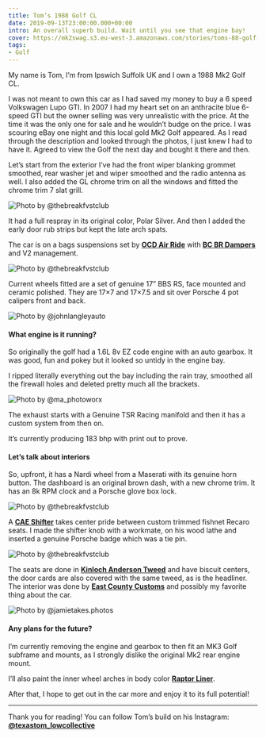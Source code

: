 ```yaml
---
title: Tom’s 1988 Golf CL
date: 2019-09-13T23:00:00.000+00:00
intro: An overall superb build. Wait until you see that engine bay!
cover: https://mk2swag.s3.eu-west-3.amazonaws.com/stories/toms-88-golf-cl-cover.jpg
tags:
- Golf
---
```

My name is Tom, I’m from Ipswich Suffolk UK and I own a 1988 Mk2 Golf CL.

I was not meant to own this car as I had saved my money to buy a 6 speed Volkswagen Lupo GTI. In 2007 I had my heart set on an anthracite blue 6-speed GTI but the owner selling was very unrealistic with the price. At the time it was the only one for sale and he wouldn’t budge on the price. I was scouring eBay one night and this local gold Mk2 Golf appeared. As I read through the description and looked through the photos, I just knew I had to have it. Agreed to view the Golf the next day and bought it there and then.

Let’s start from the exterior I’ve had the front wiper blanking grommet smoothed, rear washer jet and wiper smoothed and the radio antenna as well. I also added the GL chrome trim on all the windows and fitted the chrome trim 7 slat grill.

![Photo by @thebreakfvstclub](https://mk2swag.s3.eu-west-3.amazonaws.com/stories/toms-88-golf-cl-exterior-1.jpg)

It had a full respray in its original color, Polar Silver. And then I added the early door rub strips but kept the late arch spats.

The car is on a bags suspensions set by [**OCD Air Ride**](http://www.onlychargeddubs.co.uk/) with [**BC BR Dampers**](http://www.bc-racing.co.uk/br-series-coilovers) and V2 management.

![Photo by @thebreakfvstclub](https://mk2swag.s3.eu-west-3.amazonaws.com/stories/toms-88-golf-cl-exterior-2.jpg)

Current wheels fitted are a set of genuine 17” BBS RS, face mounted and ceramic polished. They are 17×7 and 17×7.5 and sit over Porsche 4 pot calipers front and back.

![Photo by @johnlangleyauto](https://mk2swag.s3.eu-west-3.amazonaws.com/stories/toms-88-golf-cl-wheels.jpg)

#### What engine is it running?

So originally the golf had a 1.6L 8v EZ code engine with an auto gearbox. It was good, fun and pokey but it looked so untidy in the engine bay.

I ripped literally everything out the bay including the rain tray, smoothed all the firewall holes and deleted pretty much all the brackets.

![Photo by @ma_photoworx](https://mk2swag.s3.eu-west-3.amazonaws.com/stories/toms-88-golf-cl-engine.jpg)

The exhaust starts with a Genuine TSR Racing manifold and then it has a custom system from then on.

It’s currently producing 183 bhp with print out to prove.

#### Let’s talk about interiors

So, upfront, it has a Nardi wheel from a Maserati with its genuine horn button. The dashboard is an original brown dash, with a new chrome trim. It has an 8k RPM clock and a Porsche glove box lock.

![Photo by @thebreakfvstclub](https://mk2swag.s3.eu-west-3.amazonaws.com/stories/toms-88-golf-cl-interior-1.jpg)

A [**CAE Shifter**](https://cae-racing.de/) takes center pride between custom trimmed fishnet Recaro seats. I made the shifter knob with a workmate, on his wood lathe and inserted a genuine Porsche badge which was a tie pin.

![Photo by @thebreakfvstclub](https://mk2swag.s3.eu-west-3.amazonaws.com/stories/toms-88-golf-cl-interior-2.jpg)

The seats are done in [**Kinloch Anderson Tweed**](https://www.kinlochanderson.com/shop/tartan-fabric/fabric-by-the-metre/tweed-cloth-by-the-metre) and have biscuit centers, the door cards are also covered with the same tweed, as is the headliner. The interior was done by [**East County Customs**](https://www.eastcountycustoms.co.uk/) and possibly my favorite thing about the car.

![Photo by @jamietakes.photos](https://mk2swag.s3.eu-west-3.amazonaws.com/stories/toms-88-golf-cl-interior-3.jpg)

#### Any plans for the future?

I’m currently removing the engine and gearbox to then fit an MK3 Golf subframe and mounts, as I strongly dislike the original Mk2 rear engine mount.

I’ll also paint the inner wheel arches in body color [**Raptor Liner**](https://www.raptorliner.com.au/).

After that, I hope to get out in the car more and enjoy it to its full potential!

***

Thank you for reading! You can follow Tom’s build on his Instagram: [**@texastom_lowcollective**](https://www.instagram.com/texastom_lowcollective/)